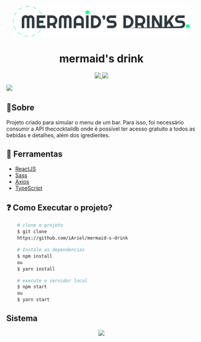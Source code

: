 <div align="center">
    <img src="./src/assets/logo.svg"/>
    
<h1 >mermaid's drink</h1>
</div>

<div align="center">
  <p align="center">
    <a aria-label="Ariel" href="https://github.com/iAriel">
      <img src="https://img.shields.io/badge/iAriel-@-informational?logo=github"></img>
    </a>
    <a aria-label="ReactJs" href="https://pt-br.reactjs.org/">
      <img src="https://img.shields.io/badge/ReactJS-16.13.1-informational?logo=react"></img>
    </a>
    </a>
  </p>
</div>

<img src="https://ik.imagekit.io/arielSobreira/Captura_de_tela_2022-03-14_194200_IAInvzIkahxs.png?ik-sdk-version=javascript-1.4.3&updatedAt=1647297742357">
<h2>🚩Sobre </h2>

<p>Projeto criado para simular o menu de um bar. Para isso, foi necessário consumir a API thecocktaildb onde é possível ter acesso gratuito a todos as bebidas e detalhes, além dos igredientes.</p>

## 🔨 Ferramentas

- [ReactJS](https://pt-br.reactjs.org/)
- [Sass](https://sass-lang.com/)
- [Axios](https://axios-http.com/docs/intro)
- [TypeScript](https://www.typescriptlang.org/)

## ❓ Como Executar o projeto?

```bash
    # clone o projeto
    $ git clone 
    https://github.com/iAriel/mermaid-s-drink
```
```bash
    # Instale as dependencias
    $ npm install
    ou
    $ yarn install
```
```bash
    # execute o servidor local
    $ npm start
    ou
    $ yarn start
```
## Sistema 

<div align="center">
    <img src="https://ik.imagekit.io/arielSobreira/ezgif-5-2655e3c9a1_wNIzdLWGbWAbY.gif?ik-sdk-version=javascript-1.4.3&updatedAt=1647299048017"/>
</div>
